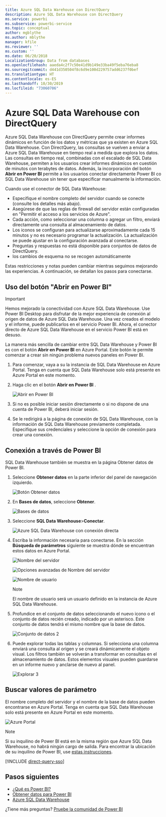 ```yaml
---
title: Azure SQL Data Warehouse con DirectQuery
description: Azure SQL Data Warehouse con DirectQuery
ms.service: powerbi
ms.subservice: powerbi-service
ms.topic: conceptual
author: mgblythe
ms.author: mblythe
manager: kfile
ms.reviewer: ''
ms.custom: ''
ms.date: 06/20/2018
LocalizationGroup: Data from databases
ms.openlocfilehash: aaeda4c2f7c50e41d9b149e33ba49f5eba76eba8
ms.sourcegitcommit: d441d350504f8c6d9e100d229757add6237f0bef
ms.translationtype: HT
ms.contentlocale: es-ES
ms.lasthandoff: 10/30/2019
ms.locfileid: "73060706"
---
```

# <a name="azure-sql-data-warehouse-with-directquery"></a>Azure SQL Data Warehouse con DirectQuery

Azure SQL Data Warehouse con DirectQuery permite crear informes dinámicos en función de los datos y métricas que ya existen en Azure SQL Data Warehouse. Con DirectQuery, las consultas se vuelven a enviar a Azure SQL Data Warehouse en tiempo real a medida que explora los datos. Las consultas en tiempo real, combinadas con el escalado de SQL Data Warehouse, permiten a los usuarios crear informes dinámicos en cuestión de minutos con terabytes de datos. Además, la incorporación del botón **Abrir en Power BI** permite a los usuarios conectar directamente Power BI co SQL Data Warehouse sin tener que especificar manualmente la información.

Cuando use el conector de SQL Data Warehouse:

* Especifique el nombre completo del servidor cuando se conecte (consulte los detalles más abajo).
* Asegúrese de que las reglas de firewall del servidor están configuradas en "Permitir el acceso a los servicios de Azure".
* Cada acción, como seleccionar una columna o agregar un filtro, enviará directamente una consulta al almacenamiento de datos.
* Los iconos se configuran para actualizarse aproximadamente cada 15 minutos y no es necesario programar la actualización.  La actualización se puede ajustar en la configuración avanzada al conectarse.
* Preguntas y respuestas no está disponible para conjuntos de datos de DirectQuery.
* los cambios de esquema no se recogen automáticamente

Estas restricciones y notas pueden cambiar mientras seguimos mejorando las experiencias. A continuación, se detallan los pasos para conectarse.

## <a name="using-the-open-in-power-bi-button"></a>Uso del botón "Abrir en Power BI"

> [!Important]
> Hemos mejorado la conectividad con Azure SQL Data Warehouse.  Use Power BI Desktop para disfrutar de la mejor experiencia de conexión al origen de datos de Azure SQL Data Warehouse.  Una vez creados el modelo y el informe, puede publicarlos en el servicio Power BI.  Ahora, el conector directo de Azure SQL Data Warehouse en el servicio Power BI está en desuso.

La manera más sencilla de cambiar entre SQL Data Warehouse y Power BI es con el botón **Abrir en Power BI** en Azure Portal. Este botón le permite comenzar a crear sin ningún problema nuevos paneles en Power BI.

1. Para comenzar, vaya a su la instancia de SQL Data Warehouse en Azure Portal. Tenga en cuenta que SQL Data Warehouse solo está presente en Azure Portal en este momento.

2. Haga clic en el botón **Abrir en Power BI** .

    ![Abrir en Power BI](media/service-azure-sql-data-warehouse-with-direct-connect/openinpowerbi.png)

3. Si no es posible iniciar sesión directamente o si no dispone de una cuenta de Power BI, deberá iniciar sesión.

4. Se le redirigirá a la página de conexión de SQL Data Warehouse, con la información de SQL Data Warehouse previamente completada. Especifique sus credenciales y seleccione la opción de conexión para crear una conexión.

## <a name="connecting-through-power-bi"></a>Conexión a través de Power BI

SQL Data Warehouse también se muestra en la página Obtener datos de Power BI. 

1. Seleccione **Obtener datos** en la parte inferior del panel de navegación izquierdo.  

    ![Botón Obtener datos](media/service-azure-sql-data-warehouse-with-direct-connect/getdatabutton.png)

2. En **Bases de datos**, seleccione **Obtener**.

    ![Bases de datos](media/service-azure-sql-data-warehouse-with-direct-connect/databases.png)

3. Seleccione **SQL Data Warehouse**\>**Conectar**.

    ![Azure SQL Data Warehouse con conexión directa](media/service-azure-sql-data-warehouse-with-direct-connect/azuresqldatawarehouseconnect.png)

4. Escriba la información necesaria para conectarse. En la sección **Búsqueda de parámetros** siguiente se muestra dónde se encuentran estos datos en Azure Portal.

    ![Nombre del servidor](media/service-azure-sql-data-warehouse-with-direct-connect/servername.png)

    ![Opciones avanzadas de Nombre del servidor](media/service-azure-sql-data-warehouse-with-direct-connect/servernamewithadvanced.png)

    ![Nombre de usuario](media/service-azure-sql-data-warehouse-with-direct-connect/username.png)

   > [!NOTE]
   > El nombre de usuario será un usuario definido en la instancia de Azure SQL Data Warehouse.

5. Profundice en el conjunto de datos seleccionando el nuevo icono o el conjunto de datos recién creado, indicado por un asterisco. Este conjunto de datos tendrá el mismo nombre que la base de datos.

    ![Conjunto de datos 2](media/service-azure-sql-data-warehouse-with-direct-connect/dataset2.png)

6. Puede explorar todas las tablas y columnas. Si selecciona una columna enviará una consulta al origen y se creará dinámicamente el objeto visual. Los filtros también se volverán a transformar en consultas en el almacenamiento de datos. Estos elementos visuales pueden guardarse en un informe nuevo y anclarse de nuevo al panel.

    ![Explorar 3](media/service-azure-sql-data-warehouse-with-direct-connect/explore3.png)

## <a name="finding-parameter-values"></a>Buscar valores de parámetro

El nombre completo del servidor y el nombre de la base de datos pueden encontrarse en Azure Portal. Tenga en cuenta que SQL Data Warehouse solo está presente en Azure Portal en este momento.

![Azure Portal](media/service-azure-sql-data-warehouse-with-direct-connect/azureportal.png)

> [!NOTE]
> Si su inquilino de Power BI está en la misma región que Azure SQL Data Warehouse, no habrá ningún cargo de salida. Para encontrar la ubicación de su inquilino de Power BI, use [estas instrucciones](https://docs.microsoft.com/power-bi/service-admin-where-is-my-tenant-located).

[!INCLUDE [direct-query-sso](includes/direct-query-sso.md)]

## <a name="next-steps"></a>Pasos siguientes

* [¿Qué es Power BI?](fundamentals/power-bi-overview.md)  
* [Obtener datos para Power BI](service-get-data.md)  
* [Azure SQL Data Warehouse](/azure/sql-data-warehouse/sql-data-warehouse-overview-what-is/)

¿Tiene más preguntas? [Pruebe la comunidad de Power BI](http://community.powerbi.com/)
